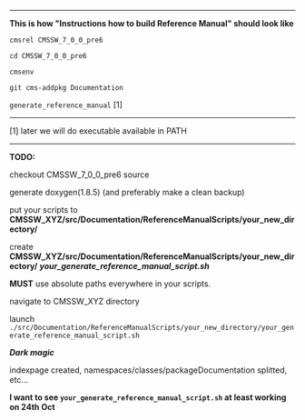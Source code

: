 
----------------

**This is how "Instructions how to build Reference Manual" should look like**

`cmsrel CMSSW_7_0_0_pre6`

`cd CMSSW_7_0_0_pre6`

`cmsenv`

`git cms-addpkg Documentation`

`generate_reference_manual` [1]

-----------------

[1] later we will do executable available in PATH

-----------------

**TODO:**

checkout CMSSW_7_0_0_pre6 source 

generate doxygen(1.8.5) (and preferably make a clean backup)

put your scripts to **CMSSW_XYZ/src/Documentation/ReferenceManualScripts/your_new_directory/**

create **CMSSW_XYZ/src/Documentation/ReferenceManualScripts/your_new_directory/**
***your_generate_reference_manual_script.sh*** 

**MUST** use absolute paths everywhere in your scripts.

navigate to CMSSW_XYZ directory

launch ```./src/Documentation/ReferenceManualScripts/your_new_directory/your_generate_reference_manual_script.sh```

***Dark magic*** 

indexpage created, namespaces/classes/packageDocumentation splitted, etc...

**I want to see ```your_generate_reference_manual_script.sh``` at least working on 24th Oct**





